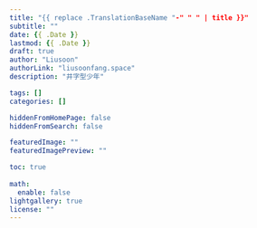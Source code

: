 ```yaml
---
title: "{{ replace .TranslationBaseName "-" " " | title }}"
subtitle: ""
date: {{ .Date }}
lastmod: {{ .Date }}
draft: true
author: "Liusoon"
authorLink: "liusoonfang.space"
description: "井字型少年"

tags: []
categories: []

hiddenFromHomePage: false
hiddenFromSearch: false

featuredImage: ""
featuredImagePreview: ""

toc: true
  
math:
  enable: false
lightgallery: true
license: ""
---
```


<!--more-->
